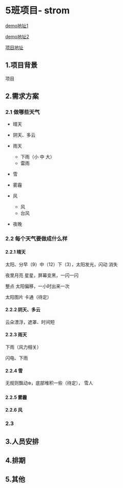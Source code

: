 # 5班项目- strom
[demo地址1](http://jrgapp.sinaapp.com/)

[demo地址2](http://strom.coding.io/)

[项目地址](https://coding.net/u/jirengu/p/Strom/git)
## 1.项目背景

项目
## 2.需求方案

### 2.1 做哪些天气
- 晴天
- 阴天、多云
- 雨天
	- 下雨（小 中 大）
	- 雷雨
- 雪
- 雾霾
- 风
	- 风
	- 台风 

- 夜晚

 	

### 2.2 每个天气要做成什么样
#### 2.2.1 晴天
太阳、分早（9）中（12）下（3），太阳发光，闪动 消失

夜里月亮 星星，屏幕变黑，一闪一闪

整点 太阳偏移，一小时出来一次

太阳图片 卡通（待定）

#### 2.2.2 阴天、多云
云朵漂浮，遮罩、时间短


#### 2.2.3 雨天

下雨（风力相关）

闪电、下雨


#### 2.2.4 雪
无规则飘动❄️，底部堆积一些（待定）， 雪人



#### 2.2.5 雾霾

#### 2.2.6 风




### 2.3 






## 3.人员安排

## 4.排期

## 5.其他

